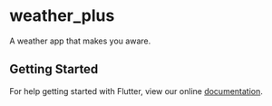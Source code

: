 # weather_plus

A weather app that makes you aware.

## Getting Started

For help getting started with Flutter, view our online
[documentation](https://flutter.io/).
